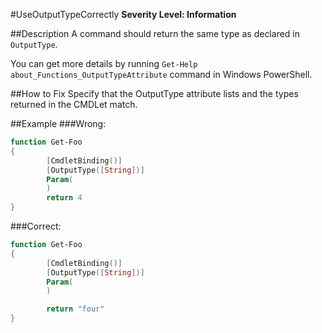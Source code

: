 ﻿#UseOutputTypeCorrectly 
**Severity Level: Information**

##Description
A command should return the same type as declared in ```OutputType```.

You can get more details by running ```Get-Help about_Functions_OutputTypeAttribute``` command in Windows PowerShell.

##How to Fix
Specify that the OutputType attribute lists and the types returned in the CMDLet match.

##Example
###Wrong:
``` PowerShell
function Get-Foo
{
        [CmdletBinding()]
        [OutputType([String])]
        Param(
        )
        return 4
}
```

###Correct:
``` PowerShell
function Get-Foo
{
        [CmdletBinding()]
        [OutputType([String])]
        Param(
        )

        return "four"
}
```
